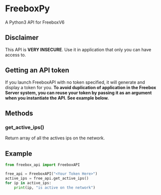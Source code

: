 # FreeboxPy
A Python3 API for FreeboxV6

## Disclaimer
This API is **VERY INSECURE**. Use it in application that only you can have access to.

## Getting an API token
If you launch FreeboxAPI with no token specified, it will generate and display a token for you. **To avoid duplication of application in the Freebox Server system, you can reuse your token by passing it as an argument when you instantiate the API. See example below.**


## Methods
### get\_active\_ips()
Return array of all the actives ips on the network.



## Example

```python
from freebox_api import FreeboxAPI

free_api = FreeboxAPI("<Your Token Here>")
active_ips = free_api.get_active_ips()
for ip in active_ips:
    print(ip, "is active on the network")
```
